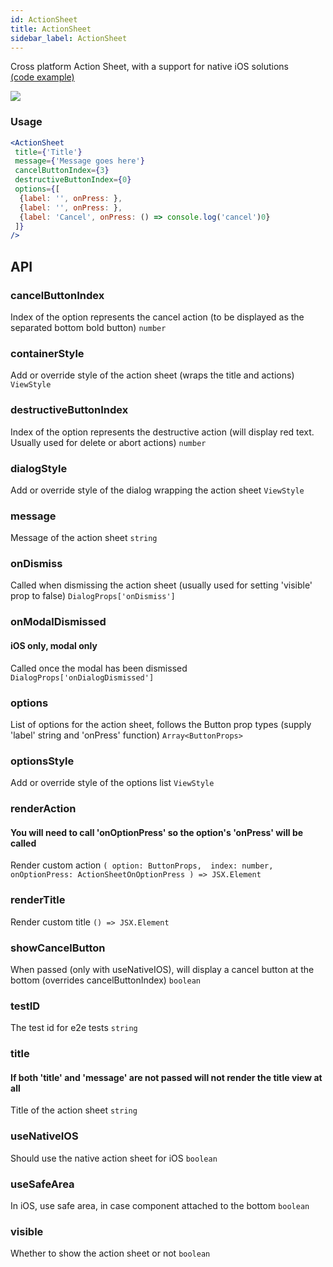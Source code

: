 ```yaml
---
id: ActionSheet
title: ActionSheet
sidebar_label: ActionSheet
---
```


Cross platform Action Sheet, with a support for native iOS solutions  
[(code example)](https://github.com/wix/react-native-ui-lib/blob/master/demo/src/screens/componentScreens/ActionSheetScreen.tsx)
<div style={{display: 'flex', flexDirection: 'row', overflowX: 'auto', maxHeight: '500px', alignItems: 'center'}}><img style={{maxHeight: '420px'}} src={'https://media.giphy.com/media/l0HUpXOR6RqB2ct5S/giphy.gif'}/>

</div>

### Usage
``` jsx live
<ActionSheet
 title={'Title'}
 message={'Message goes here'}
 cancelButtonIndex={3}
 destructiveButtonIndex={0}
 options={[
  {label: '', onPress: },
  {label: '', onPress: },
  {label: 'Cancel', onPress: () => console.log('cancel')0}
 ]}
/>
```
## API
### cancelButtonIndex
Index of the option represents the cancel action (to be displayed as the separated bottom bold button)
`number ` 

### containerStyle
Add or override style of the action sheet (wraps the title and actions)
`ViewStyle ` 

### destructiveButtonIndex
Index of the option represents the destructive action (will display red text. Usually used for delete or abort actions)
`number ` 

### dialogStyle
Add or override style of the dialog wrapping the action sheet
`ViewStyle ` 

### message
Message of the action sheet
`string ` 

### onDismiss
Called when dismissing the action sheet (usually used for setting 'visible' prop to false)
`DialogProps['onDismiss'] ` 

### onModalDismissed
#### iOS only, modal only
Called once the modal has been dismissed
`DialogProps['onDialogDismissed'] ` 

### options
List of options for the action sheet, follows the Button prop types (supply 'label' string and 'onPress' function)
`Array<ButtonProps> ` 

### optionsStyle
Add or override style of the options list
`ViewStyle ` 

### renderAction
#### You will need to call 'onOptionPress' so the option's 'onPress' will be called
Render custom action
`
(
option: ButtonProps, 
index: number, 
onOptionPress: ActionSheetOnOptionPress
) => JSX.Element ` 

### renderTitle
Render custom title
`() => JSX.Element ` 

### showCancelButton
When passed (only with useNativeIOS), will display a cancel button at the bottom (overrides cancelButtonIndex)
`boolean ` 

### testID
The test id for e2e tests
`string ` 

### title
#### If both 'title' and 'message' are not passed will not render the title view at all
Title of the action sheet
`string ` 

### useNativeIOS
Should use the native action sheet for iOS
`boolean ` 

### useSafeArea
In iOS, use safe area, in case component attached to the bottom
`boolean ` 

### visible
Whether to show the action sheet or not
`boolean ` 


